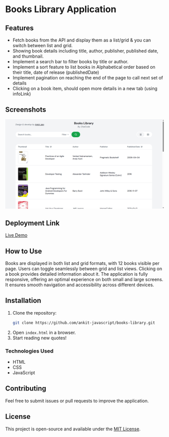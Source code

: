 # Books Library Application

## Features

- Fetch books from the API and display them as a list/grid & you can switch between list and grid.
- Showing book details including title, author, publisher, published date, and thumbnail.
- Implement a search bar to filter books by title or author.
- Implement a sort feature to list books in Alphabetical order based on their title, date of release (publishedDate)
- Implement pagination on reaching the end of the page to call next set of details
- Clicking on a book item, should open more details in a new tab (using infoLink)

## Screenshots
![Books Library Thumbnail](image.png)

## Deployment Link
[Live Demo](https://books-library-pk99.onrender.com)

## How to Use

Books are displayed in both list and grid formats, with 12 books visible per page.
Users can toggle seamlessly between grid and list views.
Clicking on a book provides detailed information about it.
The application is fully responsive, offering an optimal experience on both small and large screens.
It ensures smooth navigation and accessibility across different devices.

## Installation

1. Clone the repository:
   ```sh
   git clone https://github.com/ankit-javascript/books-library.git
   ```
2. Open `index.html` in a browser.
3. Start reading new quotes!

### Technologies Used
- HTML
- CSS
- JavaScript

## Contributing
Feel free to submit issues or pull requests to improve the application.

## License
This project is open-source and available under the [MIT License](LICENSE).